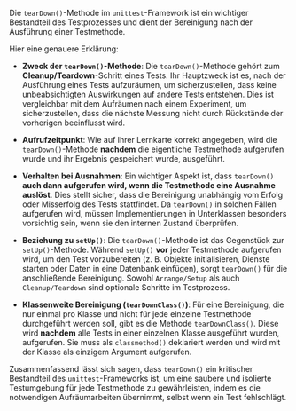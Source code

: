 Die `tearDown()`-Methode im `unittest`-Framework ist ein wichtiger Bestandteil des Testprozesses und dient der Bereinigung nach der Ausführung einer Testmethode.

Hier eine genauere Erklärung:

*   **Zweck der `tearDown()`-Methode**: Die `tearDown()`-Methode gehört zum **Cleanup/Teardown**-Schritt eines Tests. Ihr Hauptzweck ist es, nach der Ausführung eines Tests aufzuräumen, um sicherzustellen, dass keine unbeabsichtigten Auswirkungen auf andere Tests entstehen. Dies ist vergleichbar mit dem Aufräumen nach einem Experiment, um sicherzustellen, dass die nächste Messung nicht durch Rückstände der vorherigen beeinflusst wird.

*   **Aufrufzeitpunkt**: Wie auf Ihrer Lernkarte korrekt angegeben, wird die `tearDown()`-Methode **nachdem** die eigentliche Testmethode aufgerufen wurde und ihr Ergebnis gespeichert wurde, ausgeführt.

*   **Verhalten bei Ausnahmen**: Ein wichtiger Aspekt ist, dass `tearDown()` **auch dann aufgerufen wird, wenn die Testmethode eine Ausnahme auslöst**. Dies stellt sicher, dass die Bereinigung unabhängig vom Erfolg oder Misserfolg des Tests stattfindet. Da `tearDown()` in solchen Fällen aufgerufen wird, müssen Implementierungen in Unterklassen besonders vorsichtig sein, wenn sie den internen Zustand überprüfen.

*   **Beziehung zu `setUp()`**: Die `tearDown()`-Methode ist das Gegenstück zur `setUp()`-Methode. Während `setUp()` **vor** jeder Testmethode aufgerufen wird, um den Test vorzubereiten (z. B. Objekte initialisieren, Dienste starten oder Daten in eine Datenbank einfügen), sorgt `tearDown()` für die anschließende Bereinigung. Sowohl `Arrange/Setup` als auch `Cleanup/Teardown` sind optionale Schritte im Testprozess.

*   **Klassenweite Bereinigung (`tearDownClass()`)**: Für eine Bereinigung, die nur einmal pro Klasse und nicht für jede einzelne Testmethode durchgeführt werden soll, gibt es die Methode `tearDownClass()`. Diese wird **nachdem** alle Tests in einer einzelnen Klasse ausgeführt wurden, aufgerufen. Sie muss als `classmethod()` deklariert werden und wird mit der Klasse als einzigem Argument aufgerufen.

Zusammenfassend lässt sich sagen, dass `tearDown()` ein kritischer Bestandteil des `unittest`-Frameworks ist, um eine saubere und isolierte Testumgebung für jede Testmethode zu gewährleisten, indem es die notwendigen Aufräumarbeiten übernimmt, selbst wenn ein Test fehlschlägt.